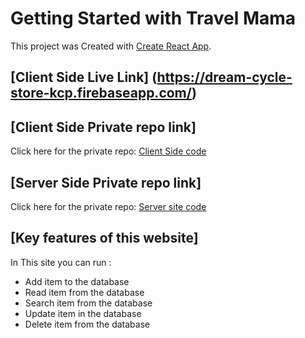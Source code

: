 # Getting Started with Travel Mama

This project was Created with [Create React App](https://travel-mama-server.herokuapp.com/).
## [Client Side Live Link] (https://dream-cycle-store-kcp.firebaseapp.com/)

## [Client Side Private repo link]
Click here for the private repo: [Client Side code](https://github.com/programming-hero-web-course-4/niche-website-client-side-samoudud)



## [Server Side Private repo link]
Click here for the private repo: [Server site code](https://github.com/programming-hero-web-course-4/niche-website-server-side-samoudud)


## [Key features of this website]
In This site you can run :
- Add item to the database
- Read item from the database
- Search item from the database
- Update item in the database
- Delete item from the database

    
    
